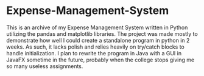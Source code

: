 # Expense-Management-System

This is an archive of my Expense Management System written in Python utilizing the pandas and matplotlib libraries. The project was made mostly to demonstrate how well I could create a standalone program in python in 2 weeks. As such, it lacks polish and relies heavily on try/catch blocks to handle initialization. 
I plan to rewrite the program in Java with a GUI in JavaFX sometime in the future, probably when the college stops giving me so many useless assignments.

